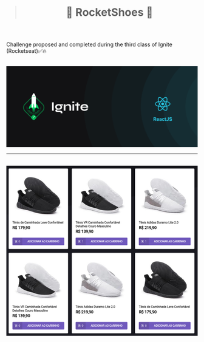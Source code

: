 > # <p align='center'>👟 RocketShoes 👟 </p>

<br>

<p>Challenge proposed and completed during the third class of Ignite (Rocketseat)✅🔥</p>

<br>

<img src=./src/assets/images/cover-reactjs.png>

<hr>

<br>

<img src='./src/assets/images/img-2.png'>
